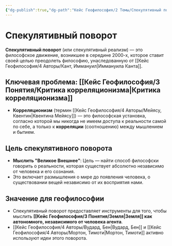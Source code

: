 ```yaml
---
{"dg-publish":true,"dg-path":"Кейс Геофилософия/2 Темы/Спекулятивный поворот","permalink":"/kejs-geofilosofiya/2-temy/spekulyativnyj-povorot/","dgShowLocalGraph":true}
---
```


# Спекулятивный поворот

**Спекулятивный поворот** (или спекулятивный реализм) — это философское движение, возникшее в середине 2000-х, которое ставит своей целью преодолеть философию, унаследованную от [[Кейс Геофилософия/4 Авторы/Кант, Иммануил\|Иммануила Канта]].

## Ключевая проблема: [[Кейс Геофилософия/3 Понятия/Критика корреляционизма\|Критика корреляционизма]]
- **Корреляционизм** (термин [[Кейс Геофилософия/4 Авторы/Мейясу, Квентин\|Квентина Мейясу]]) — это философская установка, согласно которой мы никогда не имеем доступа к реальности самой по себе, а только к **корреляции** (соотношению) между мышлением и бытием.

## Цель спекулятивного поворота
- **Мыслить "Великое Внешнее"**: Цель — найти способ философски говорить о реальности, которая существует абсолютно независимо от человека и его сознания.
- Это включает размышления о мире до появления человека, о существовании вещей независимо от их восприятия нами.

## Значение для геофилософии
- Спекулятивный поворот предоставляет инструменты для того, чтобы мыслить **[[Кейс Геофилософия/3 Понятия/Земля\|Земля]] как автономного, независимого от человека агента**.
- [[Кейс Геофилософия/4 Авторы/Вудард, Бен\|Вудард, Бен]] и [[Кейс Геофилософия/4 Авторы/Мортон, Тимоти\|Мортон, Тимоти]] активно используют идеи этого поворота.